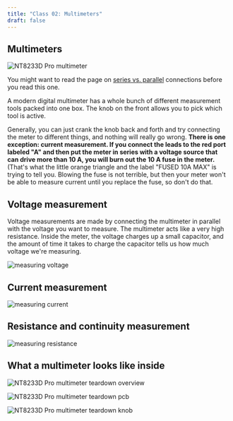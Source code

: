 ```yaml
---
title: "Class 02: Multimeters"
draft: false
---
```

## Multimeters

![NT8233D Pro multimeter](/img/nt8233d-pro-multimeter.jpg)

You might want to read the page on [series vs. parallel](/notes/series-vs-parallel/) connections before you read this one.

A modern digital multimeter has a whole bunch of different measurement tools packed into one box. The knob on the front allows you to pick which tool is active.

Generally, you can just crank the knob back and forth and try connecting the meter to different things, and nothing will really go wrong. **There is one exception: current measurement. If you connect the leads to the red port labeled "A" and then put the meter in series with a voltage source that can drive more than 10 A, you will burn out the 10 A fuse in the meter.** (That's what the little orange triangle and the label "FUSED 10A MAX" is trying to tell you. Blowing the fuse is not terrible, but then your meter won't be able to measure current until you replace the fuse, so don't do that.

## Voltage measurement

Voltage measurements are made by connecting the multimeter in parallel with the voltage you want to measure. The multimeter acts like a very high resistance. Inside the meter, the voltage charges up a small capacitor, and the amount of time it takes to charge the capacitor tells us how much voltage we're measuring. 

![measuring voltage](/img/measuring-voltage.png)

## Current measurement

![measuring current](/img/measuring-current.png)

## Resistance and continuity measurement

![measuring resistance](/img/measuring-resistance.png)

## What a multimeter looks like inside

![NT8233D Pro multimeter teardown overview](/img/neoteck-8233d-pro-teardown-overview.jpg)

![NT8233D Pro multimeter teardown pcb](/img/neoteck-8233d-pro-teardown-pcb.jpg)

![NT8233D Pro multimeter teardown knob](/img/neoteck-8233d-pro-teardown-knob.jpg)
